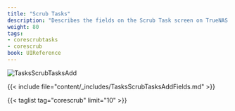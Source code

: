 ```yaml
---
title: "Scrub Tasks"
description: "Describes the fields on the Scrub Task screen on TrueNAS CORE."
weight: 80
tags:
- corescrubtasks
- corescrub
book: UIReference
---
```


![TasksScrubTasksAdd](/images/CORE/Tasks/TasksScrubTasksAdd.png "Creating a new Scrub Task")

{{< include file="content/_includes/TasksScrubTasksAddFields.md" >}}

{{< taglist tag="corescrub" limit="10" >}}
